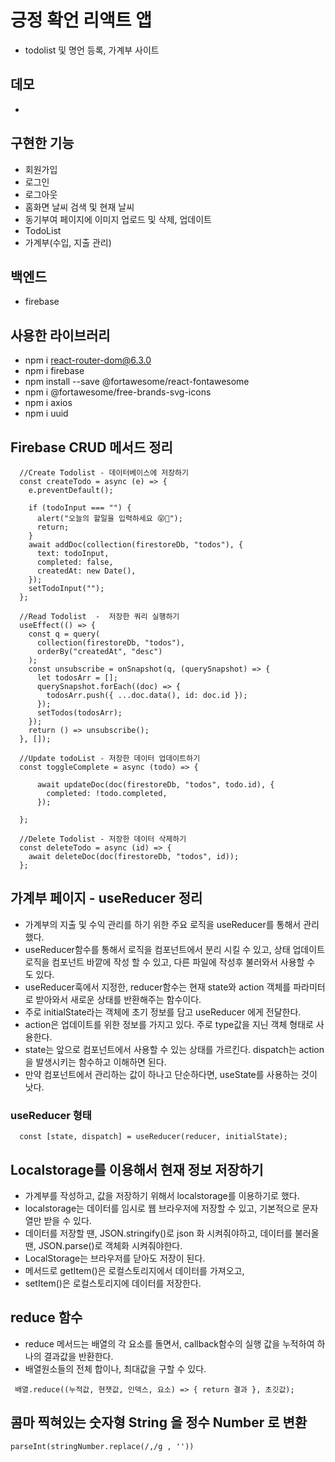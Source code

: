 # 긍정 확언 리액트 앱
- todolist 및 명언 등록, 가계부 사이트

## 데모
- 

## 구현한 기능
- 회원가입
- 로그인
- 로그아웃
- 홈화면 날씨 검색 및 현재 날씨
- 동기부여 페이지에 이미지 업로드 및 삭제, 업데이트
- TodoList
- 가계부(수입, 지출 관리)

## 백엔드
- firebase

## 사용한 라이브러리
- npm i react-router-dom@6.3.0
- npm i firebase
- npm install --save @fortawesome/react-fontawesome
- npm i @fortawesome/free-brands-svg-icons
- npm i axios
- npm i uuid

## Firebase CRUD 메서드 정리
```
  //Create Todolist - 데이터베이스에 저장하기
  const createTodo = async (e) => {
    e.preventDefault();

    if (todoInput === "") {
      alert("오늘의 할일을 입력하세요 😝🚀");
      return;
    }
    await addDoc(collection(firestoreDb, "todos"), {
      text: todoInput,
      completed: false,
      createdAt: new Date(),
    });
    setTodoInput("");
  };

  //Read Todolist  -  저장한 쿼리 실행하기
  useEffect(() => {
    const q = query(
      collection(firestoreDb, "todos"),
      orderBy("createdAt", "desc")
    );
    const unsubscribe = onSnapshot(q, (querySnapshot) => {
      let todosArr = [];
      querySnapshot.forEach((doc) => {
        todosArr.push({ ...doc.data(), id: doc.id });
      });
      setTodos(todosArr);
    });
    return () => unsubscribe();
  }, []);

  //Update todoList - 저장한 데이터 업데이트하기
  const toggleComplete = async (todo) => {
    
      await updateDoc(doc(firestoreDb, "todos", todo.id), {
        completed: !todo.completed,
      });
    
  };

  //Delete Todolist - 저장한 데이터 삭제하기
  const deleteTodo = async (id) => {
    await deleteDoc(doc(firestoreDb, "todos", id));
  };

```

## 가계부 페이지 - useReducer 정리
- 가계부의 지출 및 수익 관리를 하기 위한 주요 로직을 useReducer를 통해서 관리 했다. 
- useReducer함수를 통해서 로직을 컴포넌트에서 분리 시킬 수 있고, 상태 업데이트 로직을 컴포넌트 바깥에 작성 할 수 있고, 다른 파일에 작성후 불러와서 사용할 수 도 있다. 
- useReducer훅에서 지정한, reducer함수는 현재 state와 action 객체를 파라미터로 받아와서 새로운 상태를 반환해주는 함수이다. 
- 주로 initialState라는 객체에 초기 정보를 담고 useReducer 에게 전달한다.
- action은 업데이트를 위한 정보를 가지고 있다. 주로 type값을 지닌 객체 형태로 사용한다. 
- state는 앞으로 컴포넌트에서 사용할 수 있는 상태를 가르킨다. dispatch는 action을 발생시키는 함수하고 이해하면 된다. 
- 만약 컴포넌트에서 관리하는 값이 하나고 단순하다면, useState를 사용하는 것이 낫다.

### useReducer 형태
```
  const [state, dispatch] = useReducer(reducer, initialState);

```

## Localstorage를 이용해서 현재 정보 저장하기
- 가계부를 작성하고, 값을 저장하기 위해서 localstorage를 이용하기로 했다. 
- localstorage는 데이터를 임시로 웹 브라우저에 저장할 수 있고, 기본적으로 문자열만 받을 수 있다.
- 데이터를 저장할 땐, JSON.stringify()로 json 화 시켜줘야하고, 데이터를 불러올땐, JSON.parse()로 객체화 시켜줘야한다. 
- LocalStorage는 브라우저를 닫아도 저장이 된다.
- 메서드로 getItem()은 로컬스토리지에서 데이터를 가져오고,
- setItem()은 로컬스토리지에 데이터를 저장한다. 


## reduce 함수
- reduce 메서드는 배열의 각 요소를 돌면서, callback함수의 실행 값을 누적하여 하나의 결과값을 반환한다. 
- 배열원소들의 전체 합이나, 최대값을 구할 수 있다. 

```
 배열.reduce((누적값, 현잿값, 인덱스, 요소) => { return 결과 }, 초깃값);

```


## 콤마 찍혀있는 숫자형 String 을 정수 Number 로 변환

```
parseInt(stringNumber.replace(/,/g , ''))

```


